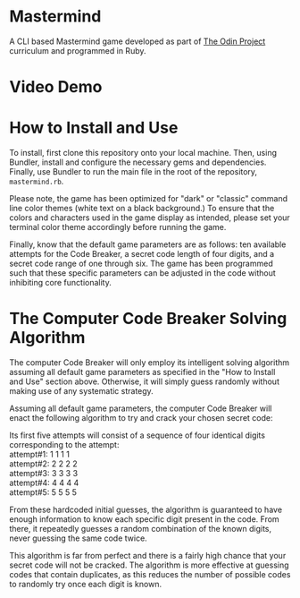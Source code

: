 # Mastermind
A CLI based Mastermind game developed as part of 
[The Odin Project](https://www.theodinproject.com) curriculum and programmed
in Ruby. 

# Video Demo


# How to Install and Use
To install, first clone this repository onto your local machine. Then, using 
Bundler, install and configure the necessary gems and dependencies. Finally, 
use Bundler to run the main file in the root of the repository, `mastermind.rb`.

Please note, the game has been optimized for "dark" or "classic" command line
color themes (white text on a black background.) To ensure that the colors and
characters used in the game display as intended, please set your terminal color
theme accordingly before running the game. 

Finally, know that the default game parameters are as follows: ten 
available attempts for the Code Breaker, a secret code length of four digits, 
and a secret code range of one through six. The game has been programmed such 
that these specific parameters can be adjusted in the code without inhibiting 
core functionality.

# The Computer Code Breaker Solving Algorithm
The computer Code Breaker will only employ its intelligent solving algorithm
assuming all default game parameters as specified in the "How to Install and 
Use" section above. Otherwise, it will simply guess randomly without making use 
of any systematic strategy.

Assuming all default game parameters, the computer Code Breaker will enact the 
following algorithm to try and crack your chosen secret code:

Its first five attempts will consist of a sequence of four identical digits
corresponding to the attempt: \
attempt#1: 1 1 1 1 \
attempt#2: 2 2 2 2 \
attempt#3: 3 3 3 3 \
attempt#4: 4 4 4 4 \
attempt#5: 5 5 5 5 

From these hardcoded initial guesses, the algorithm is guaranteed to have enough 
information to know each specific digit present in the code. From there, it 
repeatedly guesses a random combination of the known digits, never guessing the
same code twice. 

This algorithm is far from perfect and there is a fairly high chance that your 
secret code will not be cracked. The algorithm is more effective at guessing 
codes that contain duplicates, as this reduces the number of possible codes to 
randomly try once each digit is known. 